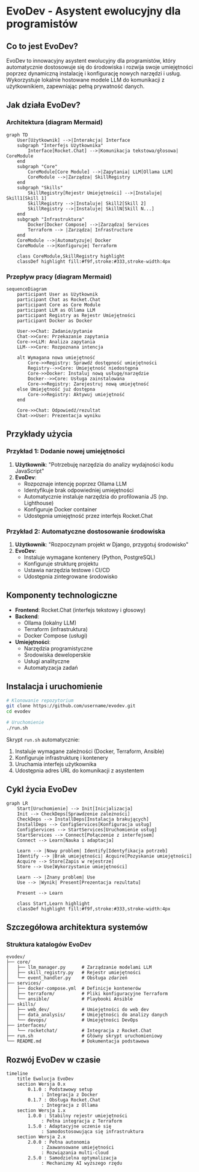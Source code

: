 # EvoDev - Asystent ewolucyjny dla programistów

## Co to jest EvoDev?

EvoDev to innowacyjny asystent ewolucyjny dla programistów, który automatycznie dostosowuje się do środowiska i rozwija swoje umiejętności poprzez dynamiczną instalację i konfigurację nowych narzędzi i usług. Wykorzystuje lokalnie hostowane modele LLM do komunikacji z użytkownikiem, zapewniając pełną prywatność danych.

## Jak działa EvoDev?

### Architektura (diagram Mermaid)
```mermaid
graph TD
    User[Użytkownik] -->|Interakcja| Interface
    subgraph "Interfejs Użytkownika"
        Interface[Rocket.Chat] -->|Komunikacja tekstowa/głosowa| CoreModule
    end
    subgraph "Core"
        CoreModule[Core Module] -->|Zapytania| LLM[Ollama LLM]
        CoreModule -->|Zarządza| SkillRegistry
    end
    subgraph "Skills"
        SkillRegistry[Rejestr Umiejętności] -->|Instaluje| Skill1[Skill 1]
        SkillRegistry -->|Instaluje| Skill2[Skill 2]
        SkillRegistry -->|Instaluje| SkillN[Skill N...]
    end
    subgraph "Infrastruktura"
        Docker[Docker Compose] -->|Zarządza| Services
        Terraform --> |Zarządza| Infrastructure
    end
    CoreModule -->|Automatyzuje| Docker
    CoreModule -->|Konfiguruje| Terraform
    
    class CoreModule,SkillRegistry highlight
    classDef highlight fill:#f9f,stroke:#333,stroke-width:4px
```

### Przepływ pracy (diagram Mermaid)
```mermaid
sequenceDiagram
    participant User as Użytkownik
    participant Chat as Rocket.Chat
    participant Core as Core Module
    participant LLM as Ollama LLM
    participant Registry as Rejestr Umiejętności
    participant Docker as Docker

    User->>Chat: Zadanie/pytanie
    Chat->>Core: Przekazanie zapytania
    Core->>LLM: Analiza zapytania
    LLM-->>Core: Rozpoznana intencja
    
    alt Wymagana nowa umiejętność
        Core->>Registry: Sprawdź dostępność umiejętności
        Registry-->>Core: Umiejętność niedostępna
        Core->>Docker: Instaluj nową usługę/narzędzie
        Docker-->>Core: Usługa zainstalowana
        Core->>Registry: Zarejestruj nową umiejętność
    else Umiejętność już dostępna
        Core->>Registry: Aktywuj umiejętność
    end
    
    Core->>Chat: Odpowiedź/rezultat
    Chat->>User: Prezentacja wyniku
```

## Przykłady użycia

### Przykład 1: Dodanie nowej umiejętności

1. **Użytkownik**: "Potrzebuję narzędzia do analizy wydajności kodu JavaScript"
2. **EvoDev**:
   - Rozpoznaje intencję poprzez Ollama LLM
   - Identyfikuje brak odpowiedniej umiejętności
   - Automatycznie instaluje narzędzia do profilowania JS (np. Lighthouse)
   - Konfiguruje Docker container
   - Udostępnia umiejętność przez interfejs Rocket.Chat

### Przykład 2: Automatyczne dostosowanie środowiska

1. **Użytkownik**: "Rozpoczynam projekt w Django, przygotuj środowisko"
2. **EvoDev**:
   - Instaluje wymagane kontenery (Python, PostgreSQL)
   - Konfiguruje strukturę projektu
   - Ustawia narzędzia testowe i CI/CD
   - Udostępnia zintegrowane środowisko

## Komponenty technologiczne

- **Frontend**: Rocket.Chat (interfejs tekstowy i głosowy)
- **Backend**: 
  - Ollama (lokalny LLM)
  - Terraform (infrastruktura)
  - Docker Compose (usługi)
- **Umiejętności**:
  - Narzędzia programistyczne
  - Środowiska deweloperskie
  - Usługi analityczne
  - Automatyzacja zadań

## Instalacja i uruchomienie

```bash
# Klonowanie repozytorium
git clone https://github.com/username/evodev.git
cd evodev

# Uruchomienie
./run.sh
```

Skrypt `run.sh` automatycznie:
1. Instaluje wymagane zależności (Docker, Terraform, Ansible)
2. Konfiguruje infrastrukturę i kontenery
3. Uruchamia interfejs użytkownika
4. Udostępnia adres URL do komunikacji z asystentem

## Cykl życia EvoDev

```mermaid
graph LR
    Start[Uruchomienie] --> Init[Inicjalizacja]
    Init --> CheckDeps[Sprawdzenie zależności]
    CheckDeps --> InstallDeps[Instalacja brakujących]
    InstallDeps --> ConfigServices[Konfiguracja usług]
    ConfigServices --> StartServices[Uruchomienie usług]
    StartServices --> Connect[Połączenie z interfejsem]
    Connect --> Learn[Nauka i adaptacja]
    
    Learn --> |Nowy problem| Identify[Identyfikacja potrzeb]
    Identify --> |Brak umiejętności| Acquire[Pozyskanie umiejętności]
    Acquire --> Store[Zapis w rejestrze]
    Store --> Use[Wykorzystanie umiejętności]
    
    Learn --> |Znany problem| Use
    Use --> |Wynik| Present[Prezentacja rezultatu]
    
    Present --> Learn
    
    class Start,Learn highlight
    classDef highlight fill:#f9f,stroke:#333,stroke-width:4px
```

## Szczegółowa architektura systemów

### Struktura katalogów EvoDev

```
evodev/
├── core/
│   ├── llm_manager.py      # Zarządzanie modelami LLM
│   ├── skill_registry.py   # Rejestr umiejętności
│   └── event_handler.py    # Obsługa zdarzeń
├── services/
│   ├── docker-compose.yml  # Definicje kontenerów
│   ├── terraform/          # Pliki konfiguracyjne Terraform
│   └── ansible/            # Playbooki Ansible
├── skills/
│   ├── web_dev/            # Umiejętności do web dev
│   ├── data_analysis/      # Umiejętności do analizy danych
│   └── devops/             # Umiejętności DevOps
├── interfaces/
│   └── rocketchat/         # Integracja z Rocket.Chat
├── run.sh                  # Główny skrypt uruchomieniowy
└── README.md               # Dokumentacja podstawowa
```

## Rozwój EvoDev w czasie

```mermaid
timeline
    title Ewolucja EvoDev
    section Wersja 0.x
        0.1.0 : Podstawowy setup
             : Integracja z Docker
        0.1.7 : Obsługa Rocket.Chat
             : Integracja z Ollama
    section Wersja 1.x
        1.0.0 : Stabilny rejestr umiejętności
             : Pełna integracja z Terraform
        1.5.0 : Adaptacyjne uczenie się
             : Samodostosowująca się infrastruktura
    section Wersja 2.x
        2.0.0 : Pełna autonomia
             : Zaawansowane umiejętności
             : Rozwiązania multi-cloud
        2.5.0 : Samodzielna optymalizacja
             : Mechanizmy AI wyższego rzędu
```
